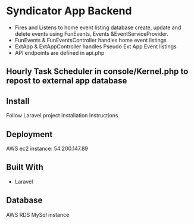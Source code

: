 # Syndicator App Backend

* Fires and Listens to home event listing database create, update and delete events using FunEvents, Events &EventServiceProvider.
* FunEvents & FunEventsController handles home event listings
* ExtApp & ExtAppController handles Pseudo Ext App Event listings
* API endpoints are defined in api.php

## Hourly Task Scheduler in console/Kernel.php to repost to external app database

## Install

Follow Laravel project installation Instructions.


## Deployment

AWS ec2 instance: 54.200.147.89

## Built With

* Laravel


## Database
AWS RDS MySql instance
